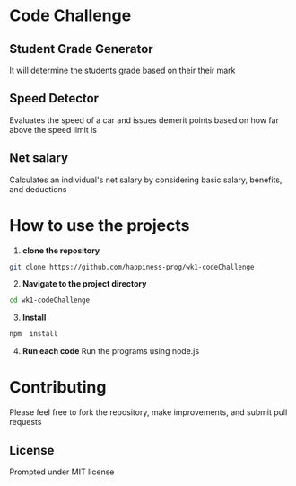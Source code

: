 # Code Challenge 

## Student Grade Generator 
It will determine the students grade based on their their mark 

## Speed Detector 
Evaluates the speed of a car and issues demerit points based on how far above the speed limit is

## Net salary 
Calculates an individual's net salary by considering basic salary, benefits, and deductions



# How to use the projects 
1. **clone the repository**
```bash
git clone https://github.com/happiness-prog/wk1-codeChallenge
```
2. **Navigate to the project directory**
```bash
cd wk1-codeChallenge
```
3. **Install**
```bash
npm  install
```
4. **Run each code**
Run the programs using node.js 



# Contributing 
Please feel free to fork the repository, make improvements, and submit pull requests 

## License 
Prompted under MIT license